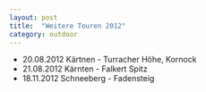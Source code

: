 ```yaml
---
layout: post
title:  "Weitere Touren 2012"
category: outdoor
---
```

* 20.08.2012 Kärtnen - Turracher Höhe, Kornock
* 21.08.2012 Kärnten - Falkert Spitz
* 18.11.2012 Schneeberg - Fadensteig
